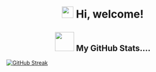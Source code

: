 <h1 align="center"><img src="https://emojis.slackmojis.com/emojis/images/1588315024/8823/hyperkitty.gif?1588315024" width="30" /> Hi, welcome! 



 <h2 align="center">
  <img src="https://media.giphy.com/media/VgCDAzcKvsR6OM0uWg/giphy.gif" width="50"> My GitHub Stats.... 
</h2>


[![GitHub Streak](https://github-readme-streak-stats.herokuapp.com/?user=RishikaGhosh&theme=tokyonight_duo)](https://github.com/DenverCoder1/github-readme-streak-stats)


